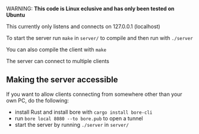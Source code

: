 WARNING: **This code is Linux eclusive and has only been tested on Ubuntu**

This currently only listens and connects on 127.0.0.1 (localhost)

To start the server run `make` in `server/` to compile and then run with `./server`

You can also compile the client with `make` 

The server can connect to multiple clients

## Making the server accessible

If you want to allow clients connecting from somewhere other than your own PC, do the following:
- install Rust and install bore with `cargo install bore-cli`
- run `bore local 8080 --to bore.pub` to open a tunnel
- start the server by running `./server` in `server/`